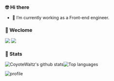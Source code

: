 ### 🤓 Hi there

- 🔭 I’m currently working as a Front-end engineer.

<!--
- 🔭 I’m currently working on ...
- 🌱 I’m currently learning ...
- 👯 I’m looking to collaborate on ...
- 🤔 I’m looking for help with ...
- 💬 Ask me about ...
- 📫 How to reach me: ...
- 😄 Pronouns: ...
- ⚡ Fun fact: ...
-->

### 👏 Weclome

[![](https://img.shields.io/github/stars/CoyoteWaltz?color=fefb7b&logo=Undertale)](https://github-readme-stats.vercel.app/api?username=CoyoteWaltz&hide_title=false&hide_border=true&show_icons=true&include_all_commits=true&line_height=20&bg_color=0,EC6C6C,FFD479,FFFC79,73FA79&theme=graywhite)
[![](https://img.shields.io/github/followers/CoyoteWaltz?color=27da6b&logo=Handshake)](https://github.com/CoyoteWaltz?tab=followers)

### 📡 Stats

![CoyoteWaltz's github stats](https://github-readme-stats.vercel.app/api?username=CoyoteWaltz&show_icons=true&theme=highcontrast&bg_color=0,19AFA3,CE94E9,D5B43D&line_height=20)![Top languages](https://github-readme-stats.vercel.app/api/top-langs/?username=CoyoteWaltz&layout=compact&theme=highcontrast&bg_color=0,D5B43D,EE9CA7,FFDDE1&line_height=20)

![profile](https://github-profile-trophy.vercel.app/?username=CoyoteWaltz&theme=algolia&column=8)

